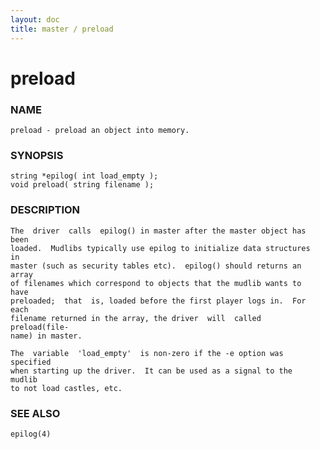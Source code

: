 ```yaml
---
layout: doc
title: master / preload
---
```

# preload

### NAME

    preload - preload an object into memory.

### SYNOPSIS

    string *epilog( int load_empty );
    void preload( string filename );

### DESCRIPTION

    The  driver  calls  epilog() in master after the master object has been
    loaded.  Mudlibs typically use epilog to initialize data structures  in
    master (such as security tables etc).  epilog() should returns an array
    of filenames which correspond to objects that the mudlib wants to  have
    preloaded;  that  is, loaded before the first player logs in.  For each
    filename returned in the array, the driver  will  called  preload(file‐
    name) in master.

    The  variable  'load_empty'  is non-zero if the -e option was specified
    when starting up the driver.  It can be used as a signal to the  mudlib
    to not load castles, etc.

### SEE ALSO

    epilog(4)

